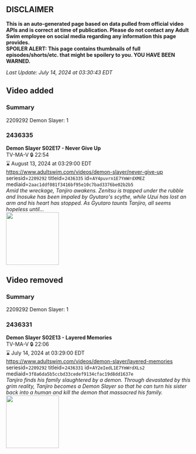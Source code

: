 ## DISCLAIMER
**This is an auto-generated page based on data pulled from official video APIs and is correct at time of publication. Please do not contact any Adult Swim employee on social media regarding any information this page provides.**  
**SPOILER ALERT: This page contains thumbnails of full episodes/shorts/etc. that might be spoilery to you. YOU HAVE BEEN WARNED.**  

_Last Update: July 14, 2024 at 03:30:43 EDT_
## Video added
### Summary
2209292 Demon Slayer: 1  
### 2436335
**Demon Slayer S02E17 - Never Give Up**  
TV-MA-V 🔒 22:54  
⌛ August 13, 2024 at 03:29:00 EDT  
https://www.adultswim.com/videos/demon-slayer/never-give-up  
seriesid=`2209292` titleid=`2436335` id=`AY4puvrn1E7YmWrdXMEZ` mediaid=`2aac1ddf081f3416bf95e10c7bad3376be02b2b5`  
_Amid the wreckage, Tanjiro awakens. Zenitsu is trapped under the rubble and Inosuke has been impaled by Gyutaro's scythe, while Uzui has lost an arm and his heart has stopped. As Gyutaro taunts Tanjiro, all seems hopeless until..._  
<a href="https://media.cdn.adultswim.com/uploads/20240325/thumbnails/2_24325131545-image.png"><img src="https://media.cdn.adultswim.com/uploads/20240325/thumbnails/2_24325131545-image.png" height="144px" /></a>
## Video removed
### Summary
2209292 Demon Slayer: 1  
### 2436331
**Demon Slayer S02E13 - Layered Memories**  
TV-MA-V 🔒 22:06  
⌛ July 14, 2024 at 03:29:00 EDT  
https://www.adultswim.com/videos/demon-slayer/layered-memories  
seriesid=`2209292` titleid=`2436331` id=`AY2eIedL1E7YmWrdXLs2` mediaid=`3f8a6da5b5ccbd33cedef9134cfac19d8dd1637e`  
_Tanjiro finds his family slaughtered by a demon. Through devastated by this grim reality, Tanjiro becomes a Demon Slayer so that he can turn his sister back into a human and kill the demon that massacred his family._  
<a href="https://media.cdn.adultswim.com/uploads/20240220/thumbnails/2_242201521371-image3.png"><img src="https://media.cdn.adultswim.com/uploads/20240220/thumbnails/2_242201521371-image3.png" height="144px" /></a>
